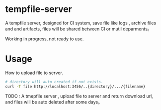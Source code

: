 # tempfile-server

A tempfile server, designed for CI system, save file like logs , archive files and and artifacts, files will be shared between CI or mutil deparments。

Working in progress, not ready to use.

# Usage
How to upload file to server.
```bash
# directory will auto created if not exists.
curl -T file http://localhost:3456/..{directory}/.../{filename}
```

TODO : A tmepfile server , upload file to server and return download url, and files will be auto deleted after some days。


